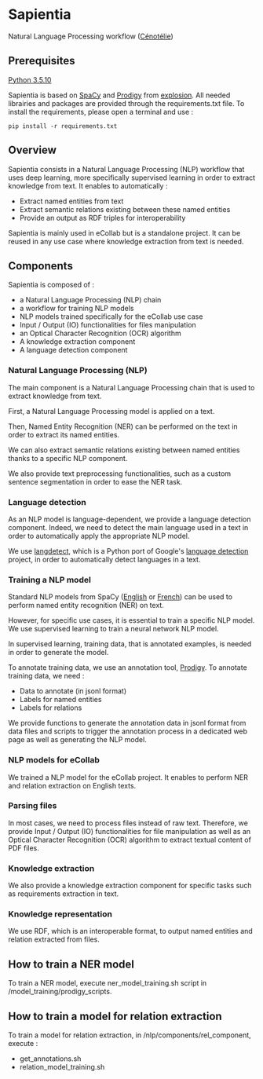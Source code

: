 # Sapientia

Natural Language Processing workflow ([Cénotélie](https://cenotelie.fr/main))

## Prerequisites

[Python 3.5.10](https://www.python.org/downloads/release/python-3510/)

Sapientia is based on [SpaCy](https://spacy.io/) and [Prodigy](https://prodi.gy/) from [explosion](https://explosion.ai/). All needed librairies and packages are provided through the requirements.txt file. To install the requirements, please open a terminal and use :
 	
    pip install -r requirements.txt 
 	 

## Overview

Sapientia consists in a Natural Language Processing (NLP) workflow that uses deep learning, more specifically supervised learning in order to extract knowledge from text. It  enables to automatically :
- Extract named entities from text 
- Extract semantic relations existing between these named entities
- Provide an output as RDF triples for interoperability

Sapientia is mainly used in eCollab but is a standalone project. It can be reused in any use case where knowledge extraction from text is needed.

## Components

Sapientia is composed of : 

- a Natural Language Processing (NLP) chain
- a workflow for training NLP models
- NLP models trained specifically for the eCollab use case
- Input / Output (IO) functionalities for files manipulation
- an Optical Character Recognition (OCR) algorithm
- A knowledge extraction component 
- A language detection component

### Natural Language Processing (NLP)

The main component is a Natural Language Processing chain that is used to extract knowledge from text. 

First, a Natural Language Processing model is applied on a text. 

Then, Named Entity Recognition (NER) can be performed on the text in order to extract its named entities.   

We can also extract semantic relations existing between named entities thanks to a specific NLP component.

We also provide text preprocessing functionalities, such as a custom sentence segmentation in order to ease the NER task. 

### Language detection

As an NLP model is language-dependent, we provide a language detection component. Indeed, we need to detect the main language used in a text in order to automatically apply the appropriate NLP model.

We use [langdetect](https://pypi.org/project/langdetect/), which is a Python port of Google's [language detection](https://github.com/shuyo/language-detection) project, in order to automatically detect languages in a text.

### Training a NLP model

Standard NLP models from SpaCy ([English](https://spacy.io/models/en) or [French](https://spacy.io/models/fr)) can be used to perform named entity recognition (NER) on text.

However, for specific use cases, it is essential to train a specific NLP model. We use supervised learning to train a neural network NLP model.

In supervised learning, training data, that is annotated examples, is needed in order to generate the model.

To annotate training data, we use an annotation tool, [Prodigy](https://prodi.gy/). To annotate training data, we need :
- Data to annotate (in jsonl format)
- Labels for named entities
- Labels for relations

We provide functions to generate the annotation data in jsonl format from data files and scripts to trigger the annotation process in a dedicated web page as well as generating the NLP model. 

### NLP models for eCollab

We trained a NLP model for the eCollab project. It enables to perform NER and relation extraction on English texts.

### Parsing files 

In most cases, we need to process files instead of raw text. Therefore, we provide Input / Output (IO) functionalities for file manipulation as well as an Optical Character Recognition (OCR) algorithm to extract textual content of PDF files.

### Knowledge extraction

We also provide a knowledge extraction component for specific tasks such as requirements extraction in text.

### Knowledge representation

We use RDF, which is an interoperable format, to output named entities and relation extracted from files. 

## How to train a NER model 

To train a NER model, execute ner_model_training.sh script in /model_training/prodigy_scripts.

## How to train a model for relation extraction

To train a model for relation extraction, in /nlp/components/rel_component, execute :
- get_annotations.sh
- relation_model_training.sh
